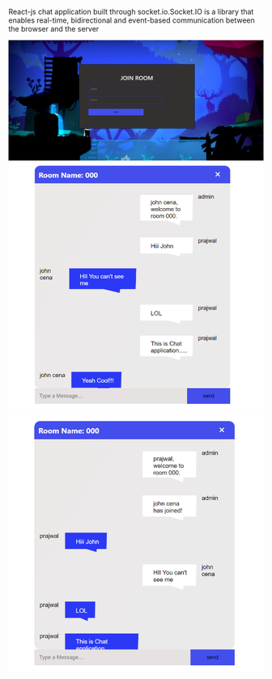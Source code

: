 React-js chat application built through socket.io.Socket.IO is a library that enables real-time, bidirectional and event-based communication between the browser and the server

![](home.png)
![](chat.png) ![](chat1.png)
